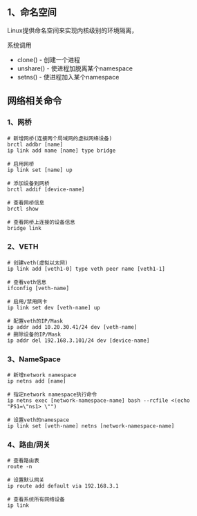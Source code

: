 ## 1、命名空间

Linux提供命名空间来实现内核级别的环境隔离，



系统调用

- clone() - 创建一个进程
- unshare() - 使进程加脱离某个namespace
- setns() - 使进程加入某个namespace





## 网络相关命令



### 1、网桥

~~~shell
# 新增网桥(连接两个局域网的虚拟网络设备)
brctl addbr [name]
ip link add name [name] type bridge

# 启用网桥
ip link set [name] up

# 添加设备到网桥
brctl addif [device-name]

# 查看网桥信息
brctl show

# 查看网桥上连接的设备信息
bridge link
~~~



### 2、VETH



~~~shell
# 创建veth(虚拟以太网)
ip link add [veth1-0] type veth peer name [veth1-1]

# 查看veth信息
ifconfig [veth-name]

# 启用/禁用网卡
ip link set dev [veth-name] up

# 配置veth的IP/Mask
ip addr add 10.20.30.41/24 dev [veth-name]
# 删除设备的IP/Mask
ip addr del 192.168.3.101/24 dev [device-name]
~~~





### 3、NameSpace

~~~shell
# 新增network namespace 
ip netns add [name]

# 指定network namespace执行命令
ip netns exec [network-namespace-name] bash --rcfile <(echo "PS1=\"ns1> \"")

# 设置veth的namespace
ip link set [veth-name] netns [network-namespace-name]
~~~



### 4、路由/网关

~~~shell
# 查看路由表
route -n

# 设置默认网关
ip route add default via 192.168.3.1

# 查看系统所有网络设备
ip link
~~~



